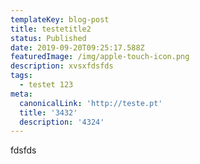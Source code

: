 ```yaml
---
templateKey: blog-post
title: testetitle2
status: Published
date: 2019-09-20T09:25:17.588Z
featuredImage: /img/apple-touch-icon.png
description: xvsxfdsfds
tags:
  - testet 123
meta:
  canonicalLink: 'http://teste.pt'
  title: '3432'
  description: '4324'
---
```

fdsfds

